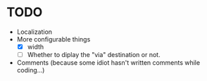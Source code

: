 # TODO
 * Localization
 * More configurable things
     - [x] width
     - [ ] Whether to diplay the "via" destination or not.
 * Comments (because some idiot hasn't written comments while coding...)
